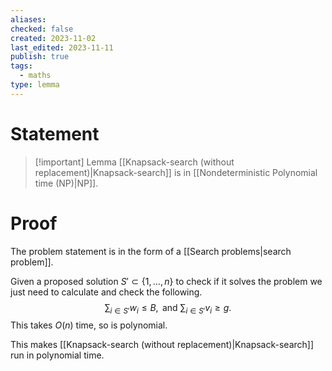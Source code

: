 ```yaml
---
aliases: 
checked: false
created: 2023-11-02
last_edited: 2023-11-11
publish: true
tags:
  - maths
type: lemma
---
```

# Statement

> [!important] Lemma
> [[Knapsack-search (without replacement)|Knapsack-search]] is in [[Nondeterministic Polynomial time (NP)|NP]].

# Proof

The problem statement is in the form of a [[Search problems|search problem]].

Given a proposed solution $S' \subset \{1, \ldots, n\}$ to check if it solves the problem we just need to calculate and check the following.
$$
\sum_{i \in S'} w_i \leq B, \mbox{ and } \sum_{i \in S'} v_i \geq g.
$$
This takes $O(n)$ time, so is polynomial.

This makes [[Knapsack-search (without replacement)|Knapsack-search]] run in polynomial time.
